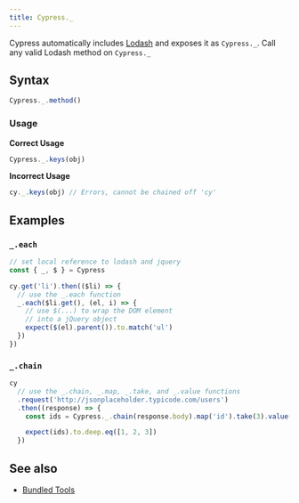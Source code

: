 ```yaml
---
title: Cypress._
---
```


Cypress automatically includes [Lodash](https://lodash.com/) and exposes it as
`Cypress._`. Call any valid Lodash method on `Cypress._`

## Syntax

```javascript
Cypress._.method()
```

### Usage

**<Icon name="check-circle" color="green"></Icon> Correct Usage**

```javascript
Cypress._.keys(obj)
```

**<Icon name="exclamation-triangle" color="red"></Icon> Incorrect Usage**

```javascript
cy._.keys(obj) // Errors, cannot be chained off 'cy'
```

## Examples

### `_.each`

```javascript
// set local reference to lodash and jquery
const { _, $ } = Cypress

cy.get('li').then(($li) => {
  // use the _.each function
  _.each($li.get(), (el, i) => {
    // use $(...) to wrap the DOM element
    // into a jQuery object
    expect($(el).parent()).to.match('ul')
  })
})
```

### `_.chain`

```javascript
cy
  // use the _.chain, _.map, _.take, and _.value functions
  .request('http://jsonplaceholder.typicode.com/users')
  .then((response) => {
    const ids = Cypress._.chain(response.body).map('id').take(3).value()

    expect(ids).to.deep.eq([1, 2, 3])
  })
```

## See also

- [Bundled Tools](/guides/references/bundled-tools)
